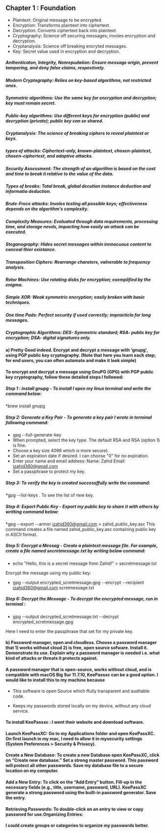## Chapter 1 : Foundation

* Plaintext: Original message to be encrypted.
* Encryption: Transforms plaintext into ciphertext.
* Decryption: Converts ciphertext back into plaintext.
* Cryptography: Science off securing messages; involes encryption and decryption. 
* Cryptanalysis: Science off breaking encryted messages.
* Key: Secret value used in encryption and decryption. 

##### Anthenticaton, Integrity, Nonrepudation: Ensure message origin, prevent tampering, and deny false claims, respectively. 

##### Modern Cryptography: Relies on key-based algorithms, not restricted ones. 

##### Symmetric algorithms: Use the same key for encryption and decryption; key must remain secret. 

##### Public-key algorithms: Use different keys for encryption (public) and decryption (private); public key can se shared. 

##### Cryptanalysis: The science of breaking ciphers to reveal plaintext or keys. 

##### types of attacks: Ciphertext-only, known-plaintext, chosen-plaintext, chosen-ciphertext, and adaptive attacks. 

##### Security Assessment: The strength of an algorithm is based on the cost and time to break it relative to the value of the data. 

##### Types of breaks: Total break, global decution instance deduction and informatio deduction. 

##### Brute-Froce attacks: Involes testing all possible keys; effectiveness depends on the algorithm's complexity.

##### Complexity Measures: Evaluated through data requirements, processing time, and storage needs, impacting how easily an attack can be executed. 

##### Steganography: Hides secret messages within innnocuous content to conceal thier existance. 

##### Transposition Ciphers: Rearrange charaters, valnerable to frequency analysis.

##### Rotor Machines: Use rotating disks for encryption; exemplified by the enigma.

##### Simple XOR: Weak symmetric encryption; easily broken with basic techniques. 

##### One time Pads: Perfect security if used correctly; impracticla for long messages.

##### Cryptographic Algorithms: DES- Symmetric standard; RSA- public key for encryption; DSA- digital signatures only. 

#### a) Pretty Good indeed. Encrypt and decrypt a message with 'gnupg', using PGP public key cryptography. (Note that here you learn each step; for end users, you can often automate and make it look simple)

#### To encrypt and decrypt a message using GnuPG (GPG) with PGP public key cryptography, follow these detailed steps I followed: 

##### Step 1 : install gnupg - To install I open my linux terminal and write the command below:

*brew install gnupg

##### Step 2: Generate a Key Pair - To generate a key pair I wrote in terminal following command:

 * gpg --full-generate-key
 * When prompted, select the key type. The default RSA and RSA (option 1) is fine.
 * Choose a key size 4096 which is more secure).
 * Set an expiration date if desired. I can choose "0" for no expiration.
 * Enter your name and email address:
   Name: Zahid
Email: izahid360@gmail.com
 * Set a passphrase to protect my key.

##### Step 3: To verify the key is created successffully write the command: 

*gpg --list-keys . To see the list of new key.

##### Step 4: Export  Public Key - Export my public key to share it with others by writting command below:
 
*gpg --export --armor izahid360@gmail.com > zahid_public_key.asc
This command creates a file named zahid_public_key.asc containing public key in ASCII format.

##### Step 5: Encrypt a Messag - Create a plaintext message file. For example, create a file named secretmessage.txt by writing below command:

* echo "Hello, this is a secret message from Zahid!" > secretmessage.txt

Encrypt the message using my public key:

*  gpg --output encrypted_scretmessage.gpg --encrypt --recipient izahid360@gmail.com scretmessage.txt

##### Step 6: Decrypt the Message - To decrypt the encrypted message, run in terminal :

* gpg --output decrypted_scretmessage.txt --decrypt encrypted_scretmessage.gpg

Here I need to enter the passphrase that set for my private key.


#### b) Password manager, open and cloudless. Choose a password manager that 1) works without cloud 2) is free, open source sofware. Install it. Demonstrate its use. Explain why a password manager is needed i.e. what kind of attacks or threats it protects against.

#### A password manager that is open-source, works without cloud, and is compatible with macOS Big Sur 11.7.10, KeePassxc can be a good option. I would like to install this to my machine because 

* This software is open Source which  ffully transparent and auditable code.

* Keeps my passwords stored locally on my device, without any cloud service.

#### To install KeePassxc : I went their website and download software. 

#### Launch KeePassXC: Go to my Applications folder and open KeePassXC. On first launch in my mac, I need to allow it in mysecurity settings (System Preferences > Security & Privacy). 

#### Create a New Database: To create a new Database open KeePassXC, click on “Create new database.” Set a strong master password. This password will protect all other passwords. Save my database file to a secure location on my computer.

#### Add a New Entry: To click on the “Add Entry” button. Fill-up in the necessary fields (e.g., title, username, password, URL). KeePassXC generate a strong password using the built-in password generator. Save the entry.

#### Retrieving Passwords: To double-click on an entry to view or copy password for use.Organizing Entries:

#### I could  create groups or categories to organize my passwords better.



